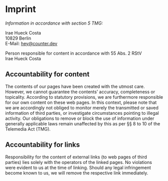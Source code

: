 <!--
{
  "title": "Counter: Imprint",
  "img": "/img/imprint.svg"
}
-->

# Imprint

_Information in accordance with section 5 TMG:_

Irae Hueck Costa<br/>
10829 Berlin<br/>
E-Mail: hey@counter.dev

Person responsible for content in accordance with 55 Abs. 2 RStV<br/>
Irae Hueck Costa

## Accountability for content

The contents of our pages have been created with the utmost care. However, we
cannot guarantee the contents’ accuracy, completeness or topicality. According
to statutory provisions, we are furthermore responsible for our own content on
these web pages. In this context, please note that we are accordingly not
obliged to monitor merely the transmitted or saved information of third
parties, or investigate circumstances pointing to illegal activity. Our
obligations to remove or block the use of information under generally
applicable laws remain unaffected by this as per §§ 8 to 10 of the Telemedia
Act (TMG).

## Accountability for links

Responsibility for the content of external links (to web pages of third
parties) lies solely with the operators of the linked pages. No violations were
evident to us at the time of linking. Should any legal infringement become
known to us, we will remove the respective link immediately.
